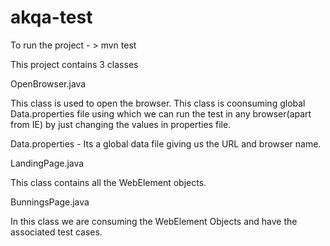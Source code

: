 # akqa-test

To run the project - > mvn test

This project contains 3 classes

OpenBrowser.java 

This class is used to open the browser.
This class is coonsuming global Data.properties file using which we can run the test in any browser(apart from IE) by just changing the values in properties file.

Data.properties - Its a global data file giving us the  URL and browser name.

LandingPage.java

This class contains all the WebElement objects.


BunningsPage.java

In this class we are consuming the WebElement Objects and have the associated test cases.